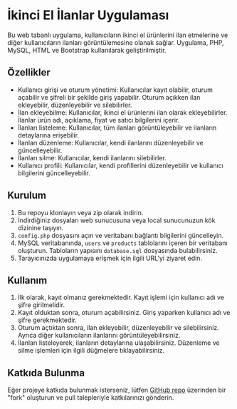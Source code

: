 # İkinci El İlanlar Uygulaması

Bu web tabanlı uygulama, kullanıcıların ikinci el ürünlerini ilan etmelerine ve diğer kullanıcıların ilanları görüntülemesine olanak sağlar. Uygulama, PHP, MySQL, HTML ve Bootstrap kullanılarak geliştirilmiştir.

## Özellikler

- Kullanıcı girişi ve oturum yönetimi: Kullanıcılar kayıt olabilir, oturum açabilir ve şifreli bir şekilde giriş yapabilir. Oturum açıkken ilan ekleyebilir, düzenleyebilir ve silebilirler.
- İlan ekleyebilme: Kullanıcılar, ikinci el ürünlerini ilan olarak ekleyebilirler. İlanlar ürün adı, açıklama, fiyat ve satıcı bilgilerini içerir.
- İlanları listeleme: Kullanıcılar, tüm ilanları görüntüleyebilir ve ilanların detaylarına erişebilir.
- İlanları düzenleme: Kullanıcılar, kendi ilanlarını düzenleyebilir ve güncelleyebilir.
- İlanları silme: Kullanıcılar, kendi ilanlarını silebilirler.
- Kullanıcı profili: Kullanıcılar, kendi profillerini düzenleyebilir ve kullanıcı bilgilerini güncelleyebilir.

## Kurulum

1. Bu repoyu klonlayın veya zip olarak indirin.
2. İndirdiğiniz dosyaları web sunucusuna veya local sunucunuzun kök dizinine taşıyın.
3. `config.php` dosyasını açın ve veritabanı bağlantı bilgilerini güncelleyin.
4. MySQL veritabanında, `users` ve `products` tablolarını içeren bir veritabanı oluşturun. Tabloların yapısını `database.sql` dosyasında bulabilirsiniz.
5. Tarayıcınızda uygulamaya erişmek için ilgili URL'yi ziyaret edin.

## Kullanım

1. İlk olarak, kayıt olmanız gerekmektedir. Kayıt işlemi için kullanıcı adı ve şifre girilmelidir.
2. Kayıt olduktan sonra, oturum açabilirsiniz. Giriş yaparken kullanıcı adı ve şifre gerekmektedir.
3. Oturum açtıktan sonra, ilan ekleyebilir, düzenleyebilir ve silebilirsiniz. Ayrıca diğer kullanıcıların ilanlarını görüntüleyebilirsiniz.
4. İlanları listeleyerek, ilanların detaylarına ulaşabilirsiniz. Düzenleme ve silme işlemleri için ilgili düğmelere tıklayabilirsiniz.

## Katkıda Bulunma

Eğer projeye katkıda bulunmak isterseniz, lütfen [GitHub repo](https://github.com/KullaniciAdiniz/proje-adi) üzerinden bir "fork" oluşturun ve pull talepleriyle katkılarınızı gönderin.

